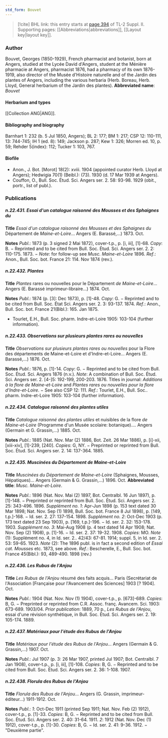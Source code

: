 ```yaml
---
std_form: Bouvet
---
```


> [!cite] BHL link: this entry starts at [page 394](https://www.biodiversitylibrary.org/page/33265591) of TL-2 Suppl. II.
> Supporting pages: [[Abbreviations|abbreviations]], [[Layout key|layout key]].

### Author

Bouvet, Georges (1850-1929), French pharmacist and botanist, born at Angers, studied at the Lycée David d'Angers, student at the Ménière pharmacie at Angers, pharmacist 1876, had a pharmacy of its own 1876-1919, also director of the Musée d'Histoire naturelle and of the Jardin des plantes of Angers, including the various herbaria (Herb. Boreau, Herb. Lloyd, General herbarium of the Jardin des plantes). 
**Abbreviated name**: *Bouvet*

#### Herbarium and types

[[Collection ANG|ANG]].

#### Bibliography and biography

Barnhart 1: 232 (b. 5 Jul 1850, Angers); BL 2: 177; BM 1: 217; CSP 12: 110-111, 13: 744-745; IH 1 (ed. 8): 149; Jackson p. 287; Kew 1: 326; Morren ed. 10, p. 59; Rehder 5(index): 112; Tucker 1: 103, 767.

#### Biofile

- Anon., J. Bot. \[Morot\] 18(2): xviii. 1904 (appointed curator Herb. Lloyd at Angers); Hedwigia 70(1) (Beibl.): (73). 1930 (d. 17 Mar 1939 at Angers).
- Couffon, O., Bull. Soc. Étud. Sci. Angers ser. 2. 58: 93-98. 1929 (obit., portr., list of publ.).

### Publications

##### n.22.431. Essai d'un catalogue raisonné des Mousses et des Sphaignes du

**Title**
*Essai d'un catalogue raisonné des Mousses et des Sphaignes du* Département de *Maine-et-Loire*... Angers (E. Barassé,...) 1873. Oct.

**Notes**
*Publ*.: 1873 (p. 3 signed 2 Mai 1872), cover-t.p., p. \[i, iii\], \[1\]-68. *Copy*: B. − Reprinted and to be cited from Bull. Soc. Étud. Sci. Angers ser. 2. 2: 110-175. 1873. − *Note*: for follow-up see *Musc. Maine-et-Loire* 1896.
*Ref*.: Anon., Bull. Soc. bot. France 21: 114. Nov 1874 (rev.).

##### n.22.432. Plantes

**Title**
*Plantes* rares ou nouvelles pour le Département *de Maine-et-Loire*... Angers (E. Barassé imprimeur-libraire...) 1874. Oct.

**Notes**
*Publ*.: 1874 (p. \[3\]: Dec 1873), p. \[1\]-48. *Copy*: G. − Reprinted and to be cited from Bull. Soc. État Sci. Angers ser. 2. 3: 93-137. 1874.
*Ref*.: Anon., Bull. Soc. bot. France 21(Bibl.): 165. Jan 1875.
- Tourlet, E.H., Bull. Soc. pharm. Indre-et-Loire 1905: 103-104 (further information).

##### n.22.433. Observations sur plusieurs plantes rares ou nouvelles

**Title**
*Observations sur plusieurs plantes rares ou nouvelles* pour la Flore des départements de Maine-et-Loire et d'Indre-et-Loire... Angers (E. Barassé,...) 1876. Oct.

**Notes**
*Publ*.: 1876, p. \[1\]-14. *Copy*: G. − Reprinted and to be cited from Bull. Soc. Étud. Sci. Angers 1876 (n.v.).
*Note*: A combination of Bull. Soc. Étud. Sci. Angers ser. 2. \[4-\]5: 192-199, 200-203. 1876. Titles in journal: *Additions à la flore de Maine-et-Loire* and *Plantes rares ou nouvelles pour la flore d'Indre-et-Loire*. − See also CSP 12: 111.
*Ref*.: Tourlet, E.H., Bull. Soc.. pharm. Indre-et-Loire 1905: 103-104 (further information).

##### n.22.434. Catalogue raisonné des plantes utiles

**Title**
*Catalogue raisonné des plantes utiles* et nuisibles de la flore *de Maine-et-Loire* (Programme d'un Musée scolaire: botanique).... Angers (Germain et G. Grassin,...) 1885. Oct.

**Notes**
*Publ*.: 1885 (Nat. Nov. Mar (2) 1886, Bot. Zeit. 26 Mar 1886), p. \[i\]-xii, \[xiii-xiv\], \[1\]-239, \[240\]. *Copies*: G, NY. − Preprinted or reprinted from Bull. Soc. Étud. Sci. Angers ser. 2. 14: 137-364. 1885.

##### n.22.435. Muscinées du Département de Maine-et-Loire

**Title**
*Muscinées du Département de Maine-et-Loire* (Sphaignes, Mousses, Hépatiques)... Angers (Germain & G. Grassin,...) 1896. Oct.
**Abbreviated title**: *Musc. Maine-et-Loire*.

**Notes**
*Publ*.: 1896 (Nat. Nov. Mai (2) 1897, Bot. Centralbl. 16 Jun 1897), p. \[1\]-148. − Preprinted or reprinted from Bull. Soc. Étud. Sci. Angers ser. 2. 25: 343-496. 1896.
*Supplément no. 1*: Apr-Jun 1898 (p. 153 text dated 30 Mar 1898; Nat. Nov. Sep (1) 1898, Bull. Soc. bot. France 8 Jul 1898), p. \[149, t.p.\]-168. − Id. ser. 2. 27: 137-154. 1898.
*Supplément no. 2*: Oct-Dec 1903 (p. 173 text dated 23 Sep 1903), p. \[169, t.p.\]-196. − Id. ser. 2. 32: 153-178. 1903.
*Supplément no. 3*: Mai-Aug 1908 (p. 4 text dated 14 Apr 1908; Nat. Nov. Sep (2) 1908), p. \[1\]-16. − Id. ser. 2. 37: 19-32. 1908.
*Copies*: MO.
*Note* (1): Supplément no. 4, in Id. ser. 2.. 42/43: 67-81. 1914; suppl. 5, in Id. ser. 2. 53: 59-65. 1923.
*Note* (2): The 1896 publ. is in fact a second edition of *Essai cat. Mousses* etc. 1873, see above.
*Ref*.: Bescherelle, E., Bull. Soc. bot. France 45(Bibl.): 93, 489-490. 1898 (rev.)

##### n.22.436. Les Rubus de l'Anjou

**Title**
*Les Rubus de l'Anjou* résumé des faits acquis... Paris (Secrétariat de l'Association \[Française pour l'Avancement des Sciences\] 1903 \[? 1904\]. Oct.

**Notes**
*Publ*.: 1904 (Nat. Nov. Nov (1) 1904), cover-t.p., p. \[673\]-689. *Copies*: B, G. − Preprinted or reprinted from C.R. Assoc. franç. Avancem. Sci. 1903: 673-689. 1903/04.
*Prior publication*: 1889, 70 p., *Les Rubus de l'Anjou*, essai d'une révision synthétique, in Bull. Soc. Étud. Sci. Angers ser. 2. 19: 105-174. 1889.

##### n.22.437. Matériaux pour l'étude des Rubus de l'Anjou

**Title**
*Matériaux pour l'étude des Rubus de l'Anjou*... Angers (Germain & G. Grassin,...) 1907. Oct.

**Notes**
*Publ*.: Jul 1907 (p. 3: 26 Mar 1907, printed Jul 1907; Bot. Centralbl. 7 Jan 1908), cover-t.p., p. \[i, iii\], \[1\]-108. *Copies*: B, G. − Reprinted and to be cited from Bull. Soc. Étud. Sci. Angers ser. 2. 36: 1-108. 1907.

##### n.22.438. Florula des Rubus de l'Anjou

**Title**
*Florula des Rubus de l'Anjou*... Angers (G. Grassin, imprimeur-éditeur...) 1911-1912. Oct.

**Notes**
*Publ*.: *1*: Oct-Dec 1911 (printed Sep 1911; Nat. Nov. Feb (2) 1912), cover-t.p., p. \[1\]-33.
*Copies*: B, G. − Reprinted and to be cited from Bull. Soc. Étud. Sci. Angers ser. 2. 40: 31-64. 1911.
*2*: 1912 (Nat. Nov. Dec (1) 1912), cover-t.p., p. \[1\]-30. *Copies*: B, G. − Id. ser. 2. 41: 9-36. 1912. − "Deuxième partie".


